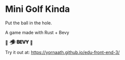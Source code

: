 # Mini Golf Kinda

Put the ball in the hole.

A game made with Rust + Bevy 

🦀 <img src="https://raw.githubusercontent.com/bevyengine/bevy/main/assets/branding/bevy_logo_light.svg" alt="alt text" width="whatever" height="16px"> 💖


Try it out at:
https://yornaath.github.io/edu-front-end-3/
